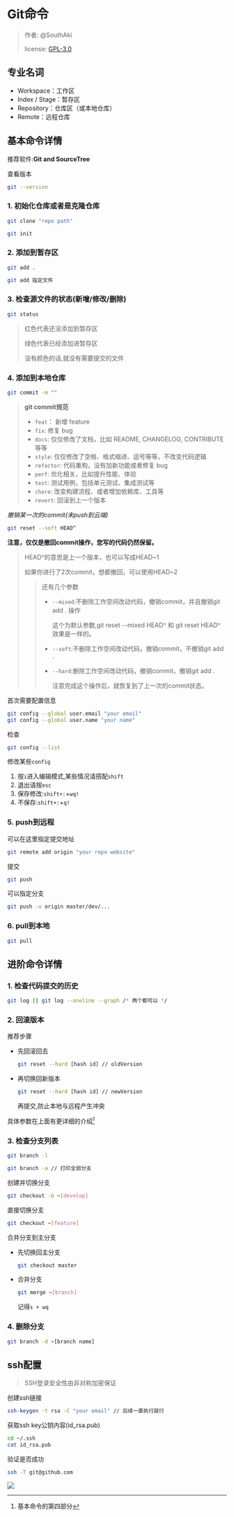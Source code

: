 # Git命令

> 作者: @SouthAki
>
> license: [GPL-3.0](https://www.gnu.org/licenses/gpl-3.0.txt)

## 专业名词

- Workspace：工作区
- Index / Stage：暂存区
- Repository：仓库区（或本地仓库）
- Remote：远程仓库

## 基本命令详情

推荐软件:**Git and SourceTree**

查看版本

```bash
git --version
```



### 1. 初始化仓库或者是克隆仓库

```bash
git clone "repo path"
```

```bash
git init
```

### 2. 添加到暂存区

```bash
git add .
```

```bash
git add 指定文件
```

### 3. 检查源文件的状态(新增/修改/删除)

```bash
git status
```

> 红色代表还没添加到暂存区
>
> 绿色代表已经添加进暂存区
>
> 没有颜色的话,就没有需要提交的文件

### 4. 添加到本地仓库

  ```bash
  git commit -m ""
  ```

  > **git commit规范**
  >
  > - `feat`： 新增 feature
  > - `fix`: 修复 bug
  > - `docs`: 仅仅修改了文档，比如 README, CHANGELOG, CONTRIBUTE等等
  > - `style`: 仅仅修改了空格、格式缩进、逗号等等，不改变代码逻辑
  > - `refactor`: 代码重构，没有加新功能或者修复 bug
  > - `perf`: 优化相关，比如提升性能、体验
  > - `test`: 测试用例，包括单元测试、集成测试等
  > - `chore`: 改变构建流程、或者增加依赖库、工具等
  > - `revert`: 回滚到上一个版本

*撤销某一次的commit(未push到云端)*

```bash  
git reset --soft HEAD^
```

**注意，仅仅是撤回commit操作，您写的代码仍然保留。**

> HEAD^的意思是上一个版本，也可以写成HEAD~1
>
> 如果你进行了2次commit，想都撤回，可以使用HEAD~2
>
> > 还有几个参数
> >
> > - `--mixed`:不删除工作空间改动代码，撤销commit，并且撤销git add . 操作
> >
> > 	这个为默认参数,git reset --mixed HEAD^ 和 git reset HEAD^ 效果是一样的。
> >
> > - `--soft`:不删除工作空间改动代码，撤销commit，不撤销git add . 
> >
> > - `--hard`:删除工作空间改动代码，撤销commit，撤销git add . 
> >
> > 	注意完成这个操作后，就恢复到了上一次的commit状态。

首次需要配置信息

  ```bash
  git config --global user.email "your email"
  git config --global user.name "your name"
  ```

  检查

  ```bash
  git config --list
  ```

  修改某些`config`

1. 按`i`进入编辑模式,某些情况请搭配`shift`
2. 退出请按`esc`
3. 保存修改:`shift+:`+`wq!`
4. 不保存:`shift+:`+`q!`


### 5. push到远程

可以在这里指定提交地址

```bash
git remote add origin "your repo website"
```
提交

```bash
git push
```
可以指定分支
```bash
git push -u origin master/dev/...
```

### 6. pull到本地

```bash
git pull
```

## 进阶命令详情

### 1. 检查代码提交的历史

```bash
git log || git log --oneline --graph /* 两个都可以 */
```

### 2. 回滚版本

推荐步骤

- 先回滚回去

	```bash
	git reset --hard [hash id] // oldVersion
	```

- 再切换回新版本

	```bash
	git reset --hard [hash id] // newVersion
	```

	再提交,防止本地与远程产生冲突

具体参数在上面有更详细的介绍[^1]

### 3. 检查分支列表

```bash
git branch -l
```

```bash
git branch -a // 打印全部分支
```



创建并切换分支

```bash
git checkout -b ~[develop]
```

直接切换分支

```bash
git checkout ~[feature]
```

合并分支到主分支

- 先切换回主分支

	```bash
	git checkout master
	```

- 合并分支

	```bash
	git merge ~[branch]
	```

	记得`s + wq`

### 4. 删除分支

```bash
git branch -d ~[branch name]
```



## ssh配置

> SSH登录安全性由非对称加密保证

创建ssh链接

```bash
ssh-keygen -t rsa -C "your email" // 后续一直执行就行
```

获取ssh key公钥内容(id_rsa.pub)

```bash
cd ~/.ssh
cat id_rsa.pub
```

验证是否成功

```bash
ssh -T git@github.com
```

![](https://www.gnu.org/graphics/gplv3-or-later-sm.png)

[^1]: 基本命令的第四部分
